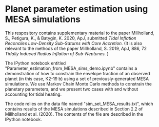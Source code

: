 Planet parameter estimation using MESA simulations
===============================================================

This respository contains supplementary material to the paper Millholland, S., Petigura, K., \& Batygin, K. 2020, ApJ, submitted <i> Tidal Inflation Reconciles Low-Density Sub-Saturns with Core Accretion. </i> (It is also relevant to the methods of the paper Millholland, S. 2019, ApJ, 886, 72 <i> Tidally Induced Radius Inflation of Sub-Neptunes. </i>)

The IPython notebook entitled "Parameter_estimation_from_MESA_sims_demo.ipynb" contains a demonstration of how to constrain the envelope fraction of an observed planet (in this case, K2-19 b) using a set of previously-generated MESA simulations. We use Markov Chain Monte Carlo methods to constrain the planetary parameters, and we present two cases with and without accounting for tidal heating. 

The code relies on the data file named "sim_set_MESA_results.txt", which contains results of the MESA simulations described in Section 2.2 of Millholland et al. (2020). The contents of the file are described in the IPython notebook.  <br />


